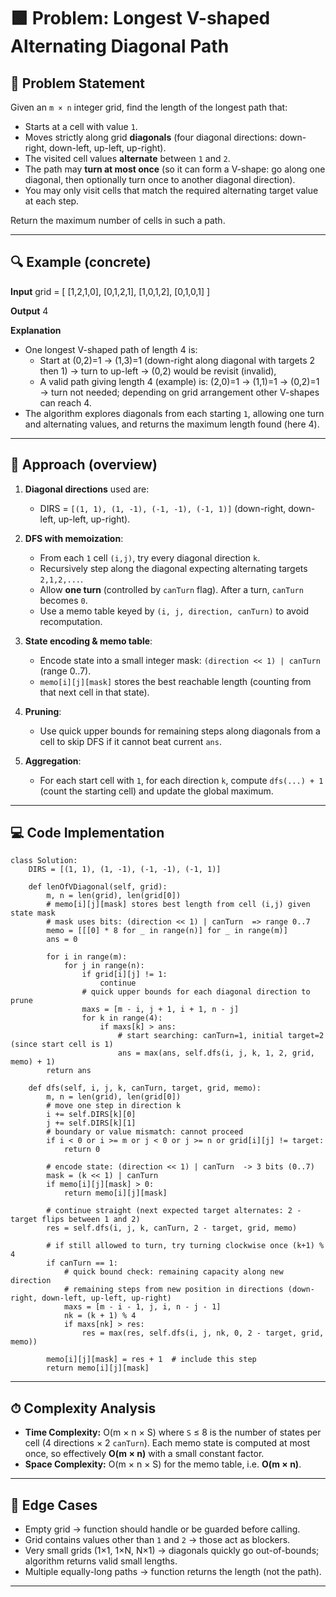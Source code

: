 # 🟩 Problem: Longest V-shaped Alternating Diagonal Path

## 📜 Problem Statement
Given an `m × n` integer grid, find the length of the longest path that:

- Starts at a cell with value `1`.
- Moves strictly along grid **diagonals** (four diagonal directions: down-right, down-left, up-left, up-right).
- The visited cell values **alternate** between `1` and `2`.
- The path may **turn at most once** (so it can form a V-shape: go along one diagonal, then optionally turn once to another diagonal direction).
- You may only visit cells that match the required alternating target value at each step.

Return the maximum number of cells in such a path.

---

## 🔍 Example (concrete)

**Input**
    grid = [
      [1,2,1,0],
      [0,1,2,1],
      [1,0,1,2],
      [0,1,0,1]
    ]

**Output**
    4

**Explanation**
- One longest V-shaped path of length 4 is:
  - Start at (0,2)=1 → (1,3)=1 (down-right along diagonal with targets 2 then 1) → turn to up-left → (0,2) would be revisit (invalid),
  - A valid path giving length 4 (example) is:
    (2,0)=1 → (1,1)=1 → (0,2)=1 → turn not needed; depending on grid arrangement other V-shapes can reach 4.
- The algorithm explores diagonals from each starting `1`, allowing one turn and alternating values, and returns the maximum length found (here 4).

---

## 🧠 Approach (overview)
1. **Diagonal directions** used are:
   - DIRS = `[(1, 1), (1, -1), (-1, -1), (-1, 1)]` (down-right, down-left, up-left, up-right).

2. **DFS with memoization**:
   - From each `1` cell `(i,j)`, try every diagonal direction `k`.
   - Recursively step along the diagonal expecting alternating targets `2,1,2,...`.
   - Allow **one turn** (controlled by `canTurn` flag). After a turn, `canTurn` becomes `0`.
   - Use a memo table keyed by `(i, j, direction, canTurn)` to avoid recomputation.

3. **State encoding & memo table**:
   - Encode state into a small integer mask: `(direction << 1) | canTurn` (range 0..7).
   - `memo[i][j][mask]` stores the best reachable length (counting from that next cell in that state).

4. **Pruning**:
   - Use quick upper bounds for remaining steps along diagonals from a cell to skip DFS if it cannot beat current `ans`.

5. **Aggregation**:
   - For each start cell with `1`, for each direction `k`, compute `dfs(...) + 1` (count the starting cell) and update the global maximum.

---

## 💻 Code Implementation
    class Solution:
        DIRS = [(1, 1), (1, -1), (-1, -1), (-1, 1)]
    
        def lenOfVDiagonal(self, grid):
            m, n = len(grid), len(grid[0])
            # memo[i][j][mask] stores best length from cell (i,j) given state mask
            # mask uses bits: (direction << 1) | canTurn  => range 0..7
            memo = [[[0] * 8 for _ in range(n)] for _ in range(m)]
            ans = 0
    
            for i in range(m):
                for j in range(n):
                    if grid[i][j] != 1:
                        continue
                    # quick upper bounds for each diagonal direction to prune
                    maxs = [m - i, j + 1, i + 1, n - j]
                    for k in range(4):
                        if maxs[k] > ans:
                            # start searching: canTurn=1, initial target=2 (since start cell is 1)
                            ans = max(ans, self.dfs(i, j, k, 1, 2, grid, memo) + 1)
            return ans
    
        def dfs(self, i, j, k, canTurn, target, grid, memo):
            m, n = len(grid), len(grid[0])
            # move one step in direction k
            i += self.DIRS[k][0]
            j += self.DIRS[k][1]
            # boundary or value mismatch: cannot proceed
            if i < 0 or i >= m or j < 0 or j >= n or grid[i][j] != target:
                return 0
    
            # encode state: (direction << 1) | canTurn  -> 3 bits (0..7)
            mask = (k << 1) | canTurn
            if memo[i][j][mask] > 0:
                return memo[i][j][mask]
    
            # continue straight (next expected target alternates: 2 - target flips between 1 and 2)
            res = self.dfs(i, j, k, canTurn, 2 - target, grid, memo)
    
            # if still allowed to turn, try turning clockwise once (k+1) % 4
            if canTurn == 1:
                # quick bound check: remaining capacity along new direction
                # remaining steps from new position in directions (down-right, down-left, up-left, up-right)
                maxs = [m - i - 1, j, i, n - j - 1]
                nk = (k + 1) % 4
                if maxs[nk] > res:
                    res = max(res, self.dfs(i, j, nk, 0, 2 - target, grid, memo))
    
            memo[i][j][mask] = res + 1  # include this step
            return memo[i][j][mask]

---

## ⏱ Complexity Analysis
- **Time Complexity:** O(m × n × S) where `S` ≤ 8 is the number of states per cell (4 directions × 2 `canTurn`). Each memo state is computed at most once, so effectively **O(m × n)** with a small constant factor.
- **Space Complexity:** O(m × n × S) for the memo table, i.e. **O(m × n)**.

---

## 🧪 Edge Cases
- Empty grid → function should handle or be guarded before calling.
- Grid contains values other than `1` and `2` → those act as blockers.
- Very small grids (1×1, 1×N, N×1) → diagonals quickly go out-of-bounds; algorithm returns valid small lengths.
- Multiple equally-long paths → function returns the length (not the path).

---
